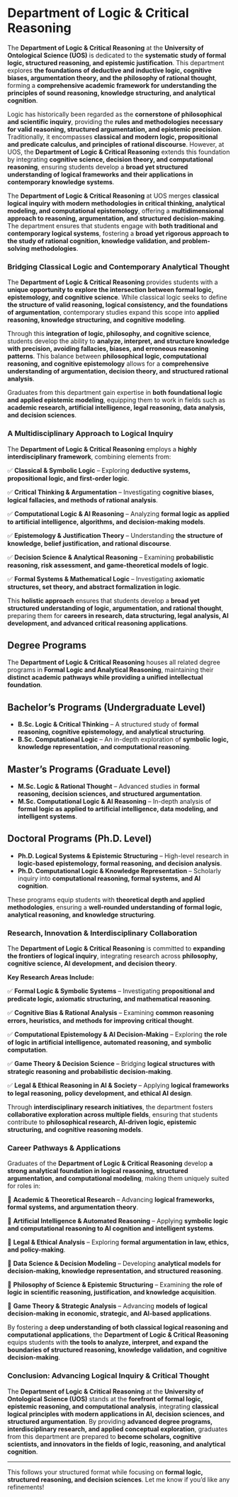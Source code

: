 # Department of Logic & Critical Reasoning

The **Department of Logic & Critical Reasoning** at the **University of Ontological Science (UOS)** is dedicated to the **systematic study of formal logic, structured reasoning, and epistemic justification**. This department explores **the foundations of deductive and inductive logic, cognitive biases, argumentation theory, and the philosophy of rational thought**, forming a **comprehensive academic framework for understanding the principles of sound reasoning, knowledge structuring, and analytical cognition**.

Logic has historically been regarded as the **cornerstone of philosophical and scientific inquiry**, providing the **rules and methodologies necessary for valid reasoning, structured argumentation, and epistemic precision**. Traditionally, it encompasses **classical and modern logic, propositional and predicate calculus, and principles of rational discourse**. However, at UOS, the **Department of Logic & Critical Reasoning** extends this foundation by integrating **cognitive science, decision theory, and computational reasoning**, ensuring students develop a **broad yet structured understanding of logical frameworks and their applications in contemporary knowledge systems**.

The **Department of Logic & Critical Reasoning** at UOS merges **classical logical inquiry with modern methodologies in critical thinking, analytical modeling, and computational epistemology**, offering a **multidimensional approach to reasoning, argumentation, and structured decision-making**. The department ensures that students engage with **both traditional and contemporary logical systems**, fostering a **broad yet rigorous approach to the study of rational cognition, knowledge validation, and problem-solving methodologies**.

### **Bridging Classical Logic and Contemporary Analytical Thought**

The **Department of Logic & Critical Reasoning** provides students with a **unique opportunity to explore the intersection between formal logic, epistemology, and cognitive science**. While classical logic seeks to define **the structure of valid reasoning, logical consistency, and the foundations of argumentation**, contemporary studies expand this scope into **applied reasoning, knowledge structuring, and cognitive modeling**.

Through this **integration of logic, philosophy, and cognitive science**, students develop the ability to **analyze, interpret, and structure knowledge with precision, avoiding fallacies, biases, and erroneous reasoning patterns**. This balance between **philosophical logic, computational reasoning, and cognitive epistemology** allows for a **comprehensive understanding of argumentation, decision theory, and structured rational analysis**.

Graduates from this department gain expertise in **both foundational logic and applied epistemic modeling**, equipping them to work in fields such as **academic research, artificial intelligence, legal reasoning, data analysis, and decision sciences**.

### **A Multidisciplinary Approach to Logical Inquiry**

The **Department of Logic & Critical Reasoning** employs a **highly interdisciplinary framework**, combining elements from:

✅ **Classical & Symbolic Logic** – Exploring **deductive systems, propositional logic, and first-order logic**.

✅ **Critical Thinking & Argumentation** – Investigating **cognitive biases, logical fallacies, and methods of rational analysis**.

✅ **Computational Logic & AI Reasoning** – Analyzing **formal logic as applied to artificial intelligence, algorithms, and decision-making models**.

✅ **Epistemology & Justification Theory** – Understanding **the structure of knowledge, belief justification, and rational discourse**.

✅ **Decision Science & Analytical Reasoning** – Examining **probabilistic reasoning, risk assessment, and game-theoretical models of logic**.

✅ **Formal Systems & Mathematical Logic** – Investigating **axiomatic structures, set theory, and abstract formalization in logic**.

This **holistic approach** ensures that students develop a **broad yet structured understanding of logic, argumentation, and rational thought**, preparing them for **careers in research, data structuring, legal analysis, AI development, and advanced critical reasoning applications**.

## **Degree Programs**

The **Department of Logic & Critical Reasoning** houses all related degree programs in **Formal Logic and Analytical Reasoning**, maintaining their **distinct academic pathways while providing a unified intellectual foundation**.

## **Bachelor’s Programs (Undergraduate Level)**

- **B.Sc. Logic & Critical Thinking** – A structured study of **formal reasoning, cognitive epistemology, and analytical structuring**.
- **B.Sc. Computational Logic** – An in-depth exploration of **symbolic logic, knowledge representation, and computational reasoning**.

## **Master’s Programs (Graduate Level)**

- **M.Sc. Logic & Rational Thought** – Advanced studies in **formal reasoning, decision sciences, and structured argumentation**.
- **M.Sc. Computational Logic & AI Reasoning** – In-depth analysis of **formal logic as applied to artificial intelligence, data modeling, and intelligent systems**.

## **Doctoral Programs (Ph.D. Level)**

- **Ph.D. Logical Systems & Epistemic Structuring** – High-level research in **logic-based epistemology, formal reasoning, and decision analysis**.
- **Ph.D. Computational Logic & Knowledge Representation** – Scholarly inquiry into **computational reasoning, formal systems, and AI cognition**.

These programs equip students with **theoretical depth and applied methodologies**, ensuring a **well-rounded understanding of formal logic, analytical reasoning, and knowledge structuring**.

### **Research, Innovation & Interdisciplinary Collaboration**

The **Department of Logic & Critical Reasoning** is committed to **expanding the frontiers of logical inquiry**, integrating research across **philosophy, cognitive science, AI development, and decision theory**.

**Key Research Areas Include:**

✅ **Formal Logic & Symbolic Systems** – Investigating **propositional and predicate logic, axiomatic structuring, and mathematical reasoning**.

✅ **Cognitive Bias & Rational Analysis** – Examining **common reasoning errors, heuristics, and methods for improving critical thought**.

✅ **Computational Epistemology & AI Decision-Making** – Exploring **the role of logic in artificial intelligence, automated reasoning, and symbolic computation**.

✅ **Game Theory & Decision Science** – Bridging **logical structures with strategic reasoning and probabilistic decision-making**.

✅ **Legal & Ethical Reasoning in AI & Society** – Applying **logical frameworks to legal reasoning, policy development, and ethical AI design**.

Through **interdisciplinary research initiatives**, the department fosters **collaborative exploration across multiple fields**, ensuring that students contribute to **philosophical research, AI-driven logic, epistemic structuring, and cognitive reasoning models**.

### **Career Pathways & Applications**

Graduates of the **Department of Logic & Critical Reasoning** develop **a strong analytical foundation in logical reasoning, structured argumentation, and computational modeling**, making them uniquely suited for roles in:

🔹 **Academic & Theoretical Research** – Advancing **logical frameworks, formal systems, and argumentation theory**.

🔹 **Artificial Intelligence & Automated Reasoning** – Applying **symbolic logic and computational reasoning to AI cognition and intelligent systems**.

🔹 **Legal & Ethical Analysis** – Exploring **formal argumentation in law, ethics, and policy-making**.

🔹 **Data Science & Decision Modeling** – Developing **analytical models for decision-making, knowledge representation, and structured reasoning**.

🔹 **Philosophy of Science & Epistemic Structuring** – Examining **the role of logic in scientific reasoning, justification, and knowledge acquisition**.

🔹 **Game Theory & Strategic Analysis** – Advancing **models of logical decision-making in economic, strategic, and AI-based applications**.

By fostering a **deep understanding of both classical logical reasoning and computational applications**, the **Department of Logic & Critical Reasoning** equips students with **the tools to analyze, interpret, and expand the boundaries of structured reasoning, knowledge validation, and cognitive decision-making**.

### **Conclusion: Advancing Logical Inquiry & Critical Thought**

The **Department of Logic & Critical Reasoning** at the **University of Ontological Science (UOS)** stands at the **forefront of formal logic, epistemic reasoning, and computational analysis**, integrating **classical logical principles with modern applications in AI, decision sciences, and structured argumentation**. By providing **advanced degree programs, interdisciplinary research, and applied conceptual exploration**, graduates from this department are prepared to **become scholars, cognitive scientists, and innovators in the fields of logic, reasoning, and analytical cognition**.

---

This follows your structured format while focusing on **formal logic, structured reasoning, and decision sciences**. Let me know if you’d like any refinements!